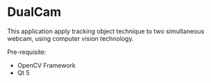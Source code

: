 # DualCam

  This application apply tracking object technique to two simultaneous webcam, using computer vision technology.

Pre-requisite:
- OpenCV Framework
- Qt 5
